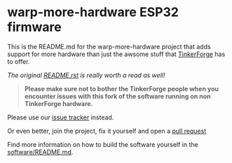 warp-more-hardware ESP32 firmware
=================================

This is the README.md for the warp-more-hardware project that 
adds support for more hardware than just the awsome stuff that 
[TinkerForge](https://www.tinkerforge.com/en/shop/) has to offer.

*The original [README.rst](README.rst) is really worth a read as well!*

> **Please make sure not to bother the TinkerForge people when you**  
> **encounter issues with this fork of the software running on non**  
> **TinkerForge hardware.**

Please use our [issue tracker](https://github.com/warp-more-hardware/esp32-firmware/issues) instead.

Or even better, join the project, fix it yourself and open a 
[pull request](https://github.com/warp-more-hardware/esp32-firmware/pulls)

Find more information on how to build the software yourself 
in the [software/README.md](software/README.md).
